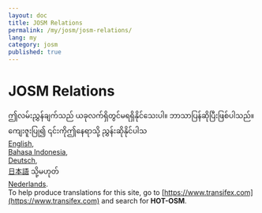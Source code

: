 ```yaml
---
layout: doc
title: JOSM Relations
permalink: /my/josm/josm-relations/
lang: my
category: josm
published: true
---
```


JOSM Relations
=============================  

ဤလမ်းညွှန်ချက်သည် ယခုလက်ရှိတွင်မရရှိနိုင်သေးပါ။ ဘာသာပြန်ဆိုပြီးဖြစ်ပါသည်။ ကျေးဇူးပြု၍ ၎င်းကိုဤနေရာသို့ ညွှန်းဆိုနိုင်ပါသ  
[English](/en/josm/josm-relations/),  
[Bahasa Indonesia](/bi/josm/josm-relations/),  <!--
[Czech](/cs/josm/josm-relations/),-->  
[Deutsch](/de/josm/josm-relations/),  <!--
[Español](/es/josm/josm-relations/),  
[فارسی](/fa/josm/josm-relations/),  
[Français](/fr/josm/josm-relations/),  
[Hrvatski](/hr/josm/josm-relations/),  
[Italiano](/it/josm/josm-relations/),-->  
[日本語](/ja/josm/josm-relations/) သို့မဟုတ်   <!--
[Norsk](/nb/josm/josm-relations/),-->  
[Nederlands](/nl/josm/josm-relations/).<!--  
[Português](/pt/josm/josm-relations/),  
[Русский](/ru/josm/josm-relations/),  
[Kiswahili](/sw/josm/josm-relations/),  
[Українська](/uk/josm/josm-relations/), 
[简体中文](/zh/josm/josm-relations/).-->  
To help produce translations for this site, go to [https://www.transifex.com](https://www.transifex.com) and search for **HOT-OSM**.

